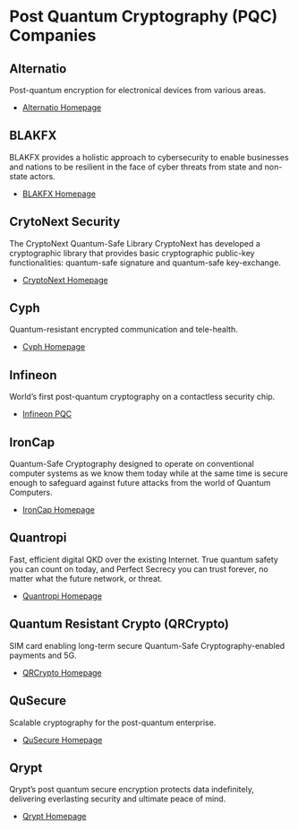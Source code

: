 # Post Quantum Cryptography (PQC) Companies

## Alternatio

Post-quantum encryption for electronical devices from various areas.

* [Alternatio Homepage](https://alternatio.pl/)

## BLAKFX

BLAKFX provides a holistic approach to cybersecurity to enable businesses and nations to be
resilient in the face of cyber threats from state and non-state actors. 

* [BLAKFX Homepage](https://blakfx.com/)

## CrytoNext Security

The CryptoNext Quantum-Safe Library CryptoNext has developed a cryptographic library that provides
basic cryptographic public-key functionalities: quantum-safe signature and quantum-safe
key-exchange.

* [CryptoNext Homepage](https://cryptonext-security.com/about.html)

## Cyph

Quantum-resistant encrypted communication and tele-health.

* [Cyph Homepage](https://www.cyph.com/)

## Infineon

World’s first post-quantum cryptography on a contactless security chip.

* [Infineon PQC](https://www.infineon.com/cms/en/product/promopages/post-quantum-cryptography/)

## IronCap

Quantum-Safe Cryptography designed to operate on conventional computer systems as we know them today
while at the same time is secure enough to safeguard against future attacks from the world of
Quantum Computers. 

* [IronCap Homepage](https://www.ironcap.ca/)

## Quantropi

Fast, efficient digital QKD over the existing Internet. True quantum safety you can count on today,
and Perfect Secrecy you can trust forever, no matter what the future network, or threat.

* [Quantropi Homepage](https://www.quantropi.com/)

## Quantum Resistant Crypto (QRCrypto)

SIM card enabling long-term secure Quantum-Safe Cryptography-enabled payments and 5G.

* [QRCrypto Homepage](https://www.qrcrypto.ch/)

## QuSecure

Scalable cryptography for the post-quantum enterprise.

* [QuSecure Homepage](https://www.qusecure.com/)

## Qrypt

Qrypt’s post quantum secure encryption protects data indefinitely, delivering everlasting security
and ultimate peace of mind.

* [Qrypt Homepage](https://www.qrypt.com/)